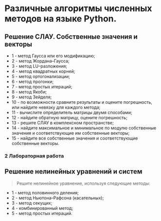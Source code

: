 # Различные алгоритмы численных методов на языке Python.
## Решение СЛАУ. Собственные значения и векторы
+ 1 - метод Гаусса или его модификацию;
+ 2 - метод Жордана–Гаусса;
+ 3 - метод LU–разложения;
+ 4 - метод квадратных корней;
+ 5 - метод ортогонализации;
+ 6 - метод прогонки;
+ 7 - метод простых итераций;
+ 8 - метод Якоби;
+ 9 - метод Зейделя;
+ 10 - по возможности сравните результаты и оцените погрешность, или найдите невязку для каждого метода;
+ 11 - вычислите определитель матрицы двумя способами;
+ 12 - найдите обратную матрицу, оцените погрешность;
+ 13 - решите СЛАУ в комплексном пространстве;
+ 14 - найдите максимальное и минимальное по модулю собственные значения и соответствующие им собственные векторы;
+ 15 - найдите все собственные значения и соответствующие собственные векторы.
### 2 Лабораторная работа
## Решение нелинейных уравнений и систем
>Решите нелинейное уравнение, используя следующие методы:
+ 1 - метод половинного деления;
+ 2 - метод Ньютона–Рафсона (касательных);
+ 3 - метод секущих;
+ 4 - комбинированный метод;
+ 5 - метод простых итераций.

